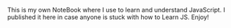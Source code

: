 This is my own NoteBook where I use to learn and understand JavaScript. I published it here in case anyone is stuck with how to Learn JS. Enjoy!
